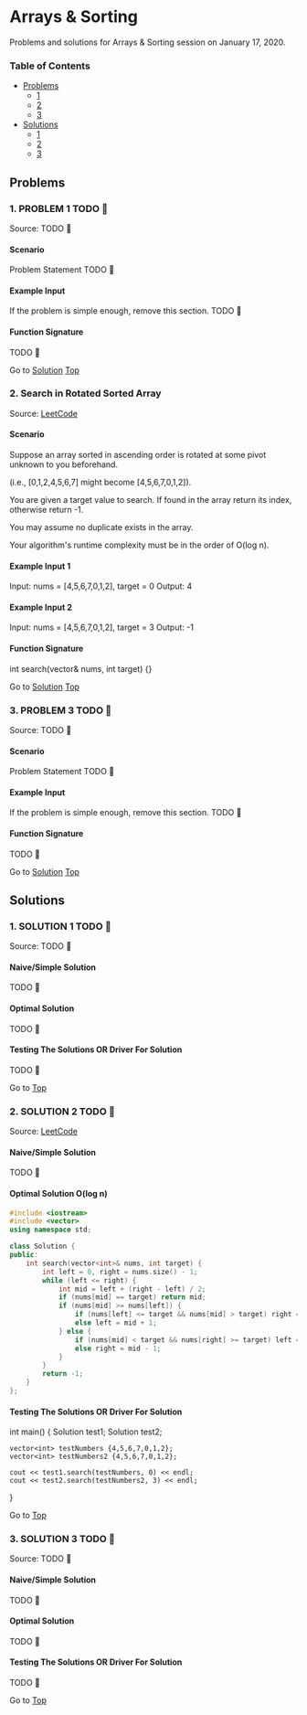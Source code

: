 <!-- Don't remove -->
<a name="top"/>

# Arrays & Sorting

Problems and solutions for Arrays & Sorting session on January 17, 2020.

### Table of Contents

* [Problems](#problems)
  * [1](#p1)
  * [2](#p2)
  * [3](#p3)
* [Solutions](#solutions)
  * [1](#s1)
  * [2](#s2)
  * [3](#s3)

<!-- Don't remove -->
<a name="problems"/>

## Problems

<a name="p1"/>

### 1. PROBLEM 1 TODO :bug:

Source: TODO :bug:

#### Scenario

Problem Statement TODO :bug:

#### Example Input

If the problem is simple enough, remove this section. TODO :bug:

#### Function Signature

TODO :bug:

<!-- Don't remove -->
Go to [Solution](#s1)   [Top](#top)

<!-- Don't remove -->
<a name="p2"/>

### 2. Search in Rotated Sorted Array

Source: [LeetCode](https://leetcode.com/problems/search-in-rotated-sorted-array/)

#### Scenario


Suppose an array sorted in ascending order is rotated at some pivot unknown to you beforehand.

(i.e., [0,1,2,4,5,6,7] might become [4,5,6,7,0,1,2]).

You are given a target value to search. If found in the array return its index, otherwise return -1.

You may assume no duplicate exists in the array.

Your algorithm's runtime complexity must be in the order of O(log n).

#### Example Input 1
Input: nums = [4,5,6,7,0,1,2], target = 0
Output: 4

#### Example Input 2

Input: nums = [4,5,6,7,0,1,2], target = 3
Output: -1


#### Function Signature
int search(vector<int>& nums, int target) {}


<!-- Don't remove -->
Go to [Solution](#s2)   [Top](#top)

<!-- Don't remove -->
<a name="p3"/>

### 3. PROBLEM 3 TODO :bug:

Source: TODO :bug:

#### Scenario

Problem Statement TODO :bug:

#### Example Input

If the problem is simple enough, remove this section. TODO :bug:

#### Function Signature

TODO :bug:

<!-- Don't remove -->
Go to [Solution](#s3)   [Top](#top)

<!-- Don't remove -->
<a name="solutions"/>

## Solutions

<!-- Don't remove -->
<a name="s1"/>

### 1. SOLUTION 1 TODO :bug:

Source: TODO :bug:

#### Naive/Simple Solution

TODO :bug:

#### Optimal Solution

TODO :bug:

#### Testing The Solutions OR Driver For Solution

TODO :bug:

<!-- Don't remove -->
Go to [Top](#top)

<!-- Don't remove -->
<a name="s2"/>

### 2. SOLUTION 2 TODO :bug:

Source: [LeetCode](https://leetcode.com/problems/search-in-rotated-sorted-array/)

#### Naive/Simple Solution

TODO :bug:

#### Optimal Solution O(log n)

```c++
#include <iostream>
#include <vector>
using namespace std;

class Solution {
public:
    int search(vector<int>& nums, int target) {
        int left = 0, right = nums.size() - 1;
        while (left <= right) {
            int mid = left + (right - left) / 2;
            if (nums[mid] == target) return mid;
            if (nums[mid] >= nums[left]) {
                if (nums[left] <= target && nums[mid] > target) right = mid - 1;
                else left = mid + 1;
            } else {
                if (nums[mid] < target && nums[right] >= target) left = mid + 1;
                else right = mid - 1;
            }
        }
        return -1;
    }
};
```


#### Testing The Solutions OR Driver For Solution

int main()
{
    Solution test1;
    Solution test2;

    vector<int> testNumbers {4,5,6,7,0,1,2};
    vector<int> testNumbers2 {4,5,6,7,0,1,2};

    cout << test1.search(testNumbers, 0) << endl;
    cout << test2.search(testNumbers2, 3) << endl;
}


<!-- Don't remove -->
Go to [Top](#top)

<!-- Don't remove -->
<a name="s3"/>

### 3. SOLUTION 3 TODO :bug:

Source: TODO :bug:

#### Naive/Simple Solution

TODO :bug:

#### Optimal Solution

TODO :bug:

#### Testing The Solutions OR Driver For Solution

TODO :bug:

<!-- Don't remove -->
Go to [Top](#top)
